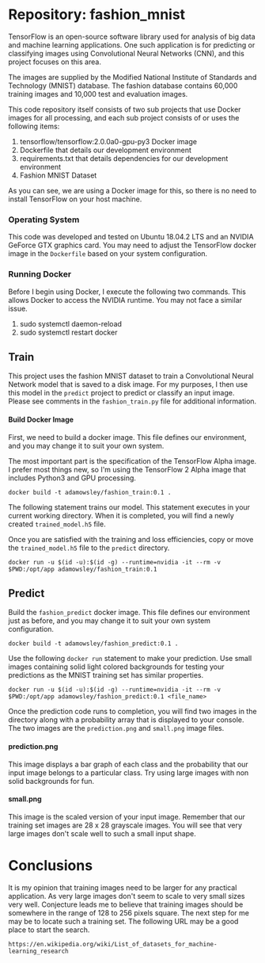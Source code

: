 # Repository: fashion_mnist 

TensorFlow is an open-source software library used for analysis of big data and machine learning 
applications. One such application is for predicting or classifying images using Convolutional
Neural Networks (CNN), and this project focuses on this area.

The images are supplied by the Modified National Institute of Standards and Technology (MNIST)
database. The fashion database contains 60,000 training images and 10,000 test and evaluation 
images.

This code repository itself consists of two sub projects that use Docker images for all processing, and each 
sub project consists of or uses the following items:

1. tensorflow/tensorflow:2.0.0a0-gpu-py3 Docker image
2. Dockerfile that details our development environment
3. requirements.txt that details dependencies for our development environment
4. Fashion MNIST Dataset

As you can see, we are using a Docker image for this, so there is no need to install TensorFlow
on your host machine.

### Operating System

This code was developed and tested on Ubuntu 18.04.2 LTS and an NVIDIA GeForce GTX graphics card. 
You may need to adjust the TensorFlow docker image in the `Dockerfile` based on your system 
configuration.

### Running Docker

Before I begin using Docker, I execute the following two commands. This allows Docker to access 
the NVIDIA runtime. You may not face a similar issue.

1. sudo systemctl daemon-reload
2. sudo systemctl restart docker

## Train

This project uses the fashion MNIST dataset to train a Convolutional Neural Network model that is 
saved to a disk image. For my purposes, I then use this model in the `predict` project to predict or 
classify an input image. Please see comments in the `fashion_train.py` file for additional information.

#### Build Docker Image

First, we need to build a docker image. This file defines our environment, and you may change it to 
suit your own system. 

The most important part is the specification of the TensorFlow Alpha image. I prefer most things new, 
so I'm using the TensorFlow 2 Alpha image that includes Python3 and GPU processing.

`docker build -t adamowsley/fashion_train:0.1 .`

The following statement trains our model. This statement executes in your current working directory.
When it is completed, you will find a newly created `trained_model.h5` file.

Once you are satisfied with the training and loss efficiencies, copy or move the `trained_model.h5`
file to the `predict` directory.

`docker run -u $(id -u):$(id -g) --runtime=nvidia -it --rm -v $PWD:/opt/app adamowsley/fashion_train:0.1`

## Predict

Build the `fashion_predict` docker image. This file defines our environment just as before, 
and you may change it to suit your own system configuration. 

`docker build -t adamowsley/fashion_predict:0.1 .`

Use the following `docker run` statement to make your prediction. Use small images containing 
solid light colored backgrounds for testing your predictions as the MNIST training set has 
similar properties. 

`docker run -u $(id -u):$(id -g) --runtime=nvidia -it --rm -v $PWD:/opt/app adamowsley/fashion_predict:0.1 <file_name>`

Once the prediction code runs to completion, you will find two images in the directory along with 
a probability array that is displayed to your console. The two images are the `prediction.png` and 
`small.png` image files.

#### prediction.png

This image displays a bar graph of each class and the probability that our input image belongs to a
particular class. Try using large images with non solid backgrounds for fun.

#### small.png

This image is the scaled version of your input image. Remember that our training set images are
28 x 28 grayscale images. You will see that very large images don't scale well to such a small input
shape.

# Conclusions

It is my opinion that training images need to be larger for any practical application. As very 
large images don't seem to scale to very small sizes very well. Conjecture leads me to believe that 
training images should be somewhere in the range of 128 to 256 pixels square. The next step for me 
may be to locate such a training set. The following URL may be a good place to start the
search.

`https://en.wikipedia.org/wiki/List_of_datasets_for_machine-learning_research`